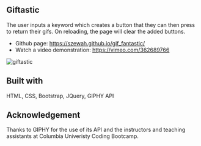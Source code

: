 ## Giftastic
The user inputs a keyword which creates a button that they can then press to return their gifs. On reloading, the page will clear the added buttons.

- Github page: https://szewah.github.io/gif_fantastic/
- Watch a video demonstration: https://vimeo.com/362689766

![giftastic](https://user-images.githubusercontent.com/32065713/65732952-37f68900-e09a-11e9-9ad8-47bead7502d7.gif)


## Built with
HTML, CSS, Bootstrap, JQuery, GIPHY API

## Acknowledgement
Thanks to GIPHY for the use of its API and the instructors and teaching assistants at Columbia Univeristy Coding Bootcamp.
